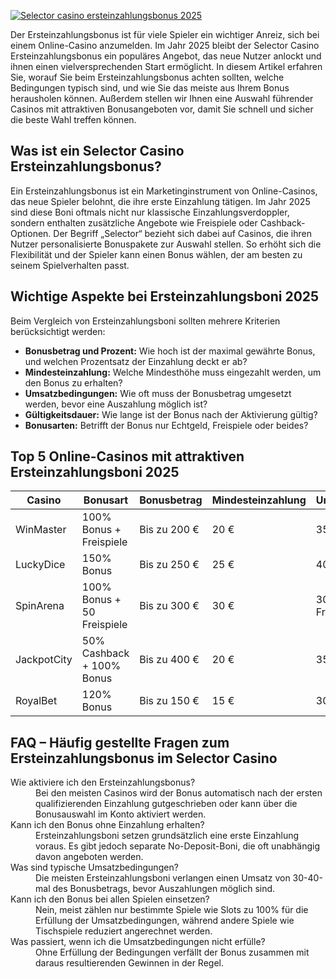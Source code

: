 [![Selector casino ersteinzahlungsbonus 2025](https://123-caf.pages.dev/gitsignup.png)](https://vrmoo.ru/Bt82HjjY)

<div>   <p>Der Ersteinzahlungsbonus ist für viele Spieler ein wichtiger Anreiz, sich bei einem Online-Casino anzumelden. Im Jahr 2025 bleibt der Selector Casino Ersteinzahlungsbonus ein populäres Angebot, das neue Nutzer anlockt und ihnen einen vielversprechenden Start ermöglicht. In diesem Artikel erfahren Sie, worauf Sie beim Ersteinzahlungsbonus achten sollten, welche Bedingungen typisch sind, und wie Sie das meiste aus Ihrem Bonus herausholen können. Außerdem stellen wir Ihnen eine Auswahl führender Casinos mit attraktiven Bonusangeboten vor, damit Sie schnell und sicher die beste Wahl treffen können. </p>  <h2>Was ist ein Selector Casino Ersteinzahlungsbonus?</h2> <p>Ein Ersteinzahlungsbonus ist ein Marketinginstrument von Online-Casinos, das neue Spieler belohnt, die ihre erste Einzahlung tätigen. Im Jahr 2025 sind diese Boni oftmals nicht nur klassische Einzahlungsverdoppler, sondern enthalten zusätzliche Angebote wie Freispiele oder Cashback-Optionen. Der Begriff „Selector“ bezieht sich dabei auf Casinos, die ihren Nutzer personalisierte Bonuspakete zur Auswahl stellen. So erhöht sich die Flexibilität und der Spieler kann einen Bonus wählen, der am besten zu seinem Spielverhalten passt.</p>  <h2>Wichtige Aspekte bei Ersteinzahlungsboni 2025</h2> <p>Beim Vergleich von Ersteinzahlungsboni sollten mehrere Kriterien berücksichtigt werden:</p> <ul>   <li><strong>Bonusbetrag und Prozent:</strong> Wie hoch ist der maximal gewährte Bonus, und welchen Prozentsatz der Einzahlung deckt er ab?</li>   <li><strong>Mindesteinzahlung:</strong> Welche Mindesthöhe muss eingezahlt werden, um den Bonus zu erhalten?</li>   <li><strong>Umsatzbedingungen:</strong> Wie oft muss der Bonusbetrag umgesetzt werden, bevor eine Auszahlung möglich ist?</li>   <li><strong>Gültigkeitsdauer:</strong> Wie lange ist der Bonus nach der Aktivierung gültig?</li>   <li><strong>Bonusarten:</strong> Betrifft der Bonus nur Echtgeld, Freispiele oder beides?</li> </ul>  <h2>Top 5 Online-Casinos mit attraktiven Ersteinzahlungsboni 2025</h2> <table>   <thead>     <tr>       <th>Casino</th>       <th>Bonusart</th>       <th>Bonusbetrag</th>       <th>Mindesteinzahlung</th>       <th>Umsatzbedingungen</th>     </tr>   </thead>   <tbody>     <tr>       <td>WinMaster</td>       <td>100% Bonus + Freispiele</td>       <td>Bis zu 200 €</td>       <td>20 €</td>       <td>35x Bonus</td>     </tr>     <tr>       <td>LuckyDice</td>       <td>150% Bonus</td>       <td>Bis zu 250 €</td>       <td>25 €</td>       <td>40x Bonus</td>     </tr>     <tr>       <td>SpinArena</td>       <td>100% Bonus + 50 Freispiele</td>       <td>Bis zu 300 €</td>       <td>30 €</td>       <td>30x Bonus + Freispiele Umsatz</td>     </tr>     <tr>       <td>JackpotCity</td>       <td>50% Cashback + 100% Bonus</td>       <td>Bis zu 400 €</td>       <td>20 €</td>       <td>35x Bonus</td>     </tr>     <tr>       <td>RoyalBet</td>       <td>120% Bonus</td>       <td>Bis zu 150 €</td>       <td>15 €</td>       <td>30x Bonus</td>     </tr>   </tbody> </table>  <h2>FAQ – Häufig gestellte Fragen zum Ersteinzahlungsbonus im Selector Casino</h2> <dl>   <dt>Wie aktiviere ich den Ersteinzahlungsbonus?</dt>   <dd>Bei den meisten Casinos wird der Bonus automatisch nach der ersten qualifizierenden Einzahlung gutgeschrieben oder kann über die Bonusauswahl im Konto aktiviert werden.</dd>    <dt>Kann ich den Bonus ohne Einzahlung erhalten?</dt>   <dd>Ersteinzahlungsboni setzen grundsätzlich eine erste Einzahlung voraus. Es gibt jedoch separate No-Deposit-Boni, die oft unabhängig davon angeboten werden.</dd>    <dt>Was sind typische Umsatzbedingungen?</dt>   <dd>Die meisten Ersteinzahlungsboni verlangen einen Umsatz von 30-40-mal des Bonusbetrags, bevor Auszahlungen möglich sind.</dd>    <dt>Kann ich den Bonus bei allen Spielen einsetzen?</dt>   <dd>Nein, meist zählen nur bestimmte Spiele wie Slots zu 100% für die Erfüllung der Umsatzbedingungen, während andere Spiele wie Tischspiele reduziert angerechnet werden.</dd>    <dt>Was passiert, wenn ich die Umsatzbedingungen nicht erfülle?</dt>   <dd>Ohne Erfüllung der Bedingungen verfällt der Bonus zusammen mit daraus resultierenden Gewinnen in der Regel.</dd> </dl> </div>
